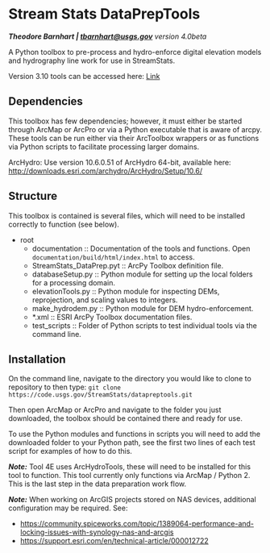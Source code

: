 # Stream Stats DataPrepTools
***Theodore Barnhart | tbarnhart@usgs.gov***
*version 4.0beta*

A Python toolbox to pre-process and hydro-enforce digital elevation models and hydrography line work for use in StreamStats.

Version 3.10 tools can be accessed here: [Link](https://code.usgs.gov/StreamStats/datapreptools/-/archive/v3.10/datapreptools-v3.10.zip)

## Dependencies
This toolbox has few dependencies; however, it must either be started through ArcMap or ArcPro or via a Python executable that is aware of arcpy. These tools can be run either via their ArcToolbox wrappers or as functions via Python scripts to facilitate processing larger domains. 

ArcHydro: Use version 10.6.0.51 of ArcHydro 64-bit, available here: http://downloads.esri.com/archydro/ArcHydro/Setup/10.6/

## Structure
This toolbox is contained is several files, which will need to be installed correctly to function (see below). 

- root
	- documentation :: Documentation of the tools and functions. Open `documentation/build/html/index.html` to access.
    - StreamStats_DataPrep.pyt :: ArcPy Toolbox definition file.
    - databaseSetup.py :: Python module for setting up the local folders for a processing domain.
    - elevationTools.py :: Python module for inspecting DEMs, reprojection, and scaling values to integers.
    - make_hydrodem.py :: Python module for DEM hydro-enforcement. 
    - *.xml :: ESRI ArcPy Toolbox documentation files.
    - test_scripts :: Folder of Python scripts to test individual tools via the command line.

## Installation

On the command line, navigate to the directory you would like to clone to repository to then type: `git clone https://code.usgs.gov/StreamStats/datapreptools.git`

Then open ArcMap or ArcPro and navigate to the folder you just downloaded, the toolbox should be contained there and ready for use.

To use the Python modules and functions in scripts you will need to add the downloaded folder to your Python path, see the first two lines of each test script for examples of how to do this.

***Note:*** Tool 4E uses ArcHydroTools, these will need to be installed for this tool to function. This tool currently only functions via ArcMap / Python 2. This is the last step in the data preparation work flow.

***Note:*** When working on ArcGIS projects stored on NAS devices, additional configuration may be required. See:
- https://community.spiceworks.com/topic/1389064-performance-and-locking-issues-with-synology-nas-and-arcgis
- https://support.esri.com/en/technical-article/000012722